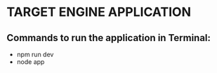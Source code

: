 # TARGET ENGINE APPLICATION

## Commands to run the application in Terminal:

- npm run dev
- node app